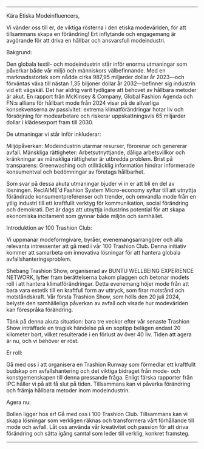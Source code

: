 ---

Kära Etiska Modeinfluencers,

Vi vänder oss till er, de viktiga rösterna i den etiska modevärlden, för att tillsammans skapa en förändring! Ert inflytande och engagemang är avgörande för att driva en hållbar och ansvarsfull modeindustri. 

Bakgrund:

Den globala textil- och modeindustrin står inför enorma utmaningar som påverkar både vår miljö och människors välbefinnande. Med en marknadsstorlek som nådde cirka 987,95 miljarder dollar år 2023—och förväntas växa till nästan 1,35 biljoner dollar år 2032—befinner sig industrin vid ett vägskäl. Det har aldrig varit tydligare att behovet av hållbara metoder är akut. En rapport från McKinsey & Company, Global Fashion Agenda och FN:s allians för hållbart mode från 2024 visar på de allvarliga konsekvenserna av passivitet: extrema klimatförändringar hotar liv och försörjning för modearbetare och riskerar uppskattningsvis 65 miljarder dollar i klädesexport fram till 2030.

De utmaningar vi står inför inkluderar:

Miljöpåverkan: Modeindustrin utarmar resurser, förorenar och genererar avfall. 
Mänskliga rättigheter: Arbetsutnyttjande, dåliga arbetsvillkor och kränkningar av mänskliga rättigheter är utbredda problem. 
Brist på transparens: Greenwashing och otillräcklig information hindrar informerade konsumentval och bedömningar av företags hållbarhet. 

Som svar på dessa akuta utmaningar bjuder vi in er att bli en del av lösningen. ReclAIME'd Fashion System Micro-economy syftar till att utnyttja förändrade konsumentpreferenser och trender, och omvandla mode från en ytlig industri till ett kraftfullt verktyg för kommunikation, social förändring och demokrati. Det är dags att utnyttja industrins potential för att skapa ekonomiska incitament som gynnar både miljön och samhället.

Introduktion av 100 Trashion Club:

Vi uppmanar modeformgivare, byråer, evenemangsarrangörer och alla relevanta intressenter att gå med i vår 100 Trashion Club. Denna initiativ kommer att samarbeta om innovativa lösningar för att hantera globala avfallshanteringsproblem.

Shebang Trashion Show, organiserad av BUNTU WELLBEING EXPERIENCE NETWORK, lyfter fram berättelserna bakom plaggen och betonar modets roll i att hantera klimatförändringar. Detta evenemang höjer mode från att bara vara estetik till en kraftfull form av uttryck, som firar motstånd och motståndskraft. Vår första Trashion Show, som hölls den 20 juli 2024, belyste den samhälleliga påverkan av avfall och visade hur modevärlden kan förespråka förändring.

Tänk på denna akuta situation: bara tre veckor efter vår senaste Trashion Show inträffade en tragisk händelse på en soptipp belägen endast 20 kilometer bort, vilket resulterade i en förlust av över 40 liv. Tiden att agera är nu, och vi behöver er röst.

Er roll:

Gå med oss i att organisera en Trashion Runway som förmedlar ett kraftfullt budskap om avfallshantering och det viktiga bidraget från mode- och konstgemenskapen till denna pressande fråga. Enligt färska rapporter från IPC håller vi på att få slut på tiden. Tillsammans kan vi påverka förändring och främja hållbara metoder inom modeindustrin.

Agera nu:

Bollen ligger hos er! Gå med oss i 100 Trashion Club. Tillsammans kan vi skapa lösningar som verkligen räknas och transformera vårt förhållande till mode och avfall. Låt oss använda vår kreativitet och passion för att driva förändring och sätta igång samtal som leder till verklig, konkret framsteg.

---